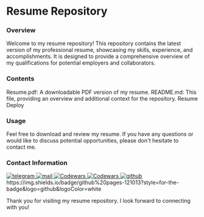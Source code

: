 # Resume Repository
### Overview
Welcome to my resume repository! This repository contains the latest version of my professional resume, showcasing my skills, experience, and accomplishments. It is designed to provide a comprehensive overview of my qualifications for potential employers and collaborators.

### Contents
Resume.pdf: A downloadable PDF version of my resume.
README.md: This file, providing an overview and additional context for the repository.
Resume Deploy

### Usage
Feel free to download and review my resume. If you have any questions or would like to discuss potential opportunities, please don't hesitate to contact me.

### Contact Information

<div id="badges">
 <a href="https://t.me/Tatiana_1000_Dribnyz" target="_blank">
  <img src="https://img.shields.io/badge/Telegram-2CA5E0?style=for-the-badge&logo=telegram&logoColor=white" alt="telegram"/>
 </a>
 <a href="mailto:belangelphone@gmail.com" target="_blank">
  <img src="https://img.shields.io/badge/Gmail-D14836?style=for-the-badge&logo=gmail&logoColor=white" alt="mail"/>
 </a>
 <a href="https://discordapp.com/users/674720964143218723" target="_blank">
  <img src="https://img.shields.io/badge/Discord-0000CD?style=for-the-badge&logo=Codewars&logoColor=white" alt="Codewars"/>
 </a>
 <a href="https://www.linkedin.com/in/tatiana-shpakova-51b5a62a0/" target="_blank">
  <img src="https://img.shields.io/badge/LinkedIn-4169E1?style=for-the-badge&logo=Codewars&logoColor=white" alt="Codewars"/>
 </a>
  <a href="https://www.linkedin.com/in/tatiana-shpakova-51b5a62a0/" target="_blank">
  <img src="https://img.shields.io/badge/github%20-121013?style=for-the-badge&logo=github&logoColor=white" alt="github"/>
 </a>
</div>
https://img.shields.io/badge/github%20pages-121013?style=for-the-badge&logo=github&logoColor=white

Thank you for visiting my resume repository. I look forward to connecting with you!
